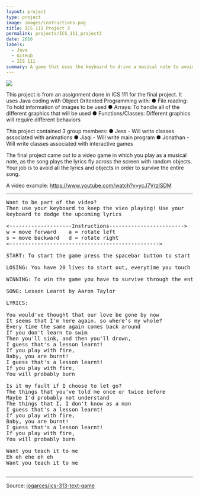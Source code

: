 ```yaml
---
layout: project
type: project
image: images/instructions.png
title: ICS 111 Project 3
permalink: projects/ICS_111_project3
date: 2016
labels:
  - Java
  - GitHub
  - ICS 111
summary: A game that uses the keyboard to drive a musical note to avoid letters from the song.
---
```


<img class="ui image" src="{{ site.baseurl }}/images/instructions.png">

This project is from an assignment done in ICS 111 for the final project. It uses Java coding with Object Oritented Programming with:
●	File reading: To hold information of images to be used
●	Arrays: To handle all of the different graphics that will be used
●	Functions/Classes: Different graphics will require different behaviors

This project contained 3 group members:
●	Jess - Will write classes associated with animations
●	Jiaqi - Will write main program
●	Jonathan - Will write classes associated with interactive games

The final project came out to a video game in which you play as a musical note, as the song plays the lyrics fly across the screen
with random objects. Your job is to avoid all the lyrics and objects in order to survive the entire song. 

A video example: https://www.youtube.com/watch?v=ycJ7VrzlSDM

<hr>

<pre>
Want to be part of the video?
Then use your keyboard to keep the vieo playing! Use your
keyboard to dodge the upcoming lyrics

<--------------------Instructions------------------------>
w = move forward    a = rotate left
s = move backward   d = rotate right
<------------------------------------------------>

START: To start the game press the spacebar button to start the game.

LOSING: You have 20 lives to start out, everytime you touch a lyric you lose one life after 0 lives its game over.

WINNING: To win the game you have to survive through the entire song

SONG: Lesson Learnt by Aaron Taylor

LYRICS:

You would've thought that our love be gone by now 
It seems that I'm here again, so where's my whole? 
Every time the same again comes back around 
If you don't learn to swim 
Then you'll sink, and then you'll drown, 
I guess that's a lesson learnt! 
If you play with fire, 
Baby, you are burnt! 
I guess that's a lesson learnt! 
If you play with fire, 
You will probably burn 

Is it my fault if I choose to let go? 
The things that you've told me once or twice before 
Maybe I'd probably not understand 
The things that I, I don't know as a man 
I guess that's a lesson learnt! 
If you play with fire, 
Baby, you are burnt! 
I guess that's a lesson learnt! 
If you play with fire, 
You will probably burn 

Want you teach it to me 
Eh eh ehe eh eh 
Want you teach it to me

</pre>

<hr>

Source: <a href="https://github.com/jogarces/ics-313-text-game"><i class="large github icon "></i>jogarces/ics-313-text-game</a>

